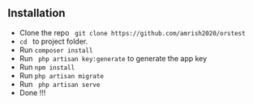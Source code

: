 ## Installation
* Clone the repo ` git clone https://github.com/amrish2020/orstest`
* `cd ` to project folder. 
* Run ` composer install `
* Run ` php artisan key:generate` to generate the app key
* Run ` npm install ` 
* Run ` php artisan migrate ` 
* Run ` php artisan serve` 
* Done !!!